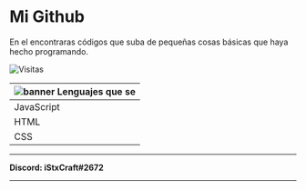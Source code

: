 # Mi Github

En el encontraras códigos que suba de pequeñas cosas básicas que haya hecho programando. 

![Visitas](https://visitor-badge.glitch.me/badge?page_id=iStxCraft04.visitor-badge)                                  

![banner](https://i.imgur.com/kjRgLjh.jpg)      Lenguajes que se |
                                                -----------------|
                                                JavaScript       |
                                                HTML             |
                                                CSS              |                 
                                                
------------

**Discord: iStxCraft#2672**

------------

